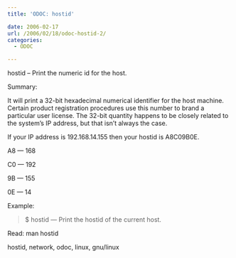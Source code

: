 ```yaml
---
title: 'ODOC: hostid'

date: 2006-02-17
url: /2006/02/18/odoc-hostid-2/
categories:
  - ODOC

---
```

hostid &#8211; Print the numeric id for the host.

Summary:

It will print a 32-bit hexadecimal numerical identifier for the host machine. Certain product registration procedures use this number to brand a particular user license. The 32-bit quantity happens to be closely related to the system&#8217;s IP address, but that isn&#8217;t always the case.

If your IP address is 192.168.14.155 then your hostid is A8C09B0E.

A8 &#8212; 168
  
C0 &#8212; 192
  
9B &#8212; 155
  
0E &#8212; 14

Example:

> $ hostid &#8212; Print the hostid of the current host.

Read: man hostid
  
<tags>hostid, network, odoc, linux, gnu/linux</tags>